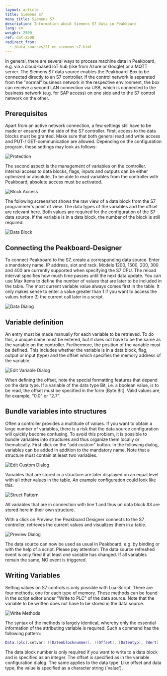 ```yaml
---
layout: article
title: Siemens S7
menu_title: Siemens S7
description: Information about Siemens S7 Data in Peakboard
lang: en
weight: 2500
ref: dat-2500
redirect_from:
  - /data_sources/21-en-siemens-s7.html
---
```

In general, there are several ways to process machine data in Peakboard, e.g. via a cloud-based IoT hub (like from Azure or Google) or a MQTT server. The Siemens S7 data source enables the Peakboard-Box to be connected directly to an S7 controller. If the control network is separated from the "normal" business network in the respective environment, the box can receive a second LAN connection via USB, which is connected to the business network (e.g. for SAP access) on one side and to the S7 control network on the other.

## Prerequisites

Apart from an active network connection, a few settings still have to be made or ensured on the side of the S7 controller. First, access to the data blocks must be granted. Make sure that both general read and write access and PUT-/ GET-communication are allowed. Depending on the configuration program, these settings may look as follows:

![Protection](/assets/images/data-sources/siemens-s7/datenquelle-s7-00-protection.png)

The second aspect is the management of variables on the controller. Internal access to data blocks, flags, inputs and outputs can be either optimized or absolute. To be able to read variables from the controller with Peakboard, absolute access must be activated.

![Block Access](/assets/images/data-sources/siemens-s7/datenquelle-s7-01-block-access.png)

The following screenshot shows the raw view of a data block from the S7 programmer's point of view. The data types of the variables and the offset are relevant here. Both values are required for the configuration of the S7 data source. If the variable is in a data block, the number of the block is still required.

![Data Block](/assets/images/data-sources/siemens-s7/datenquelle-s7-02-data-block.png)


## Connecting the Peakboard-Designer

To connect Peakboard to the S7, create a corresponding data source. Enter a mandatory name, IP address, slot and rack. Models 1200, 1500, 200, 300 and 400 are currently supported when specifying the S7 CPU. The reload interval specifies how much time passes until the next data update. You can use Max Items to define the number of values that are later to be included in the table. The most current variable value always comes first in the table. It only makes sense to enter a value greater than 1 if you want to access the values before (!) the current call later in a script.

![Data Dialog](/assets/images/data-sources/siemens-s7/datenquelle-s7-03-edit-data-dialog.png)

## Variable definition

An entry must be made manually for each variable to be retrieved. To do this, a unique name must be entered, but it does not have to be the same as the variable on the controller. Furthermore, the position of the variable must be defined. This includes whether the variable is in a data block, flag, output or input (type) and the offset which specifies the memory address of the variable.

![Edit Variable Dialog](/assets/images/data-sources/siemens-s7/datenquelle-s7-04-edit-variable-dialog.png)

When defining the offset, note the special formatting features that depend on the data type.
If a variable of the data type Bit, i.e. a boolean value, is to be read, the offset must be specified in the form [Byte.Bit]. Valid values are, for example, "0.0" or "2.7".

## Bundle variables into structures

Often a controller provides a multitude of values. If you want to obtain a large number of variables, there is a risk that the data source configuration will quickly become confusing.
To avoid this problem, it is possible to bundle variables into structures and thus organize them locally or thematically.
First click on the "add custom" button.
In the following dialog, variables can be added in addition to the mandatory name. Note that a structure must contain at least two variables.

![Edit Custom Dialog](/assets/images/data-sources/siemens-s7/datenquelle-s7-05-edit-custom-dialog.png)

Variables that are stored in a structure are later displayed on an equal level with all other values in the table.
An example configuration could look like this.

![Struct Pattern](/assets/images/data-sources/siemens-s7/datenquelle-s7-06-struct-pattern.png)

All variables that are in connection with line 1 and thus on data block #3 are stored here in their own structure.

With a click on Preview, the Peakboard Designer connects to the S7 controller, retrieves the current values and visualizes them in a table.

![Preview Dialog](/assets/images/data-sources/siemens-s7/datenquelle-s7-07-preview-dialog.png)

The data source can now be used as usual in Peakboard, e.g. by binding or with the help of a script. Please pay attention: The data source refreshed event is only fired if at least one variable has changed. If all variables remain the same, NO event is triggered.

## Writing Variables

Setting values on S7 controls is only possible with Lua-Script. There are four methods, one for each type of memory. These methods can be found in the script editor under "Write to PLC" of the data source.
Note that the variable to be written does not have to be stored in the data source.

![Write Methods](/assets/images/data-sources/siemens-s7/datenquelle-s7-08-write-methods.png)

The syntax of the methods is largely identical, whereby only the essential information of the attributing variable is required.
Such a command has the following pattern:

```lua
Data.[plc].setvar( ([Datenblocknummer], )[Offset], [Datentyp], [Wert] )
```

The data block number is only required if you want to write to a data block and is specified as an integer.
The offset is specified as in the variable configuration dialog.
The same applies to the data type.
Like offset and data type, the value is specified as a character string ('value').
